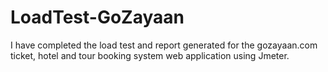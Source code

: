 # LoadTest-GoZayaan
I have completed the load test and report generated for the gozayaan.com ticket, hotel and tour booking system web application using Jmeter.

